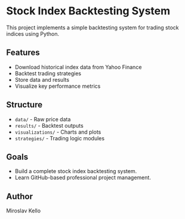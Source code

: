 # Stock Index Backtesting System

This project implements a simple backtesting system for trading stock indices using Python.

## Features
- Download historical index data from Yahoo Finance
- Backtest trading strategies
- Store data and results
- Visualize key performance metrics

## Structure
- `data/` - Raw price data
- `results/` - Backtest outputs
- `visualizations/` - Charts and plots
- `strategies/` - Trading logic modules

## Goals
- Build a complete stock index backtesting system.
- Learn GitHub-based professional project management.

## Author
Miroslav Kello
